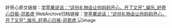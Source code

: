 好奇心原文链接：[学苹果说话：“这份礼物会让你妈妈开心，开了又开”_娱乐_好奇心日报-邓若虚 ](https://www.qdaily.com/articles/9937.html)
WebArchive归档链接：[学苹果说话：“这份礼物会让你妈妈开心，开了又开”_娱乐_好奇心日报-邓若虚 ](http://web.archive.org/web/20190623155301/https://www.qdaily.com/articles/9937.html)
![image](http://ww3.sinaimg.cn/large/007d5XDply1g3vhag1wvpj30u04die81)